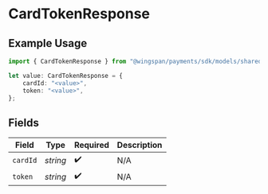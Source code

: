 # CardTokenResponse

## Example Usage

```typescript
import { CardTokenResponse } from "@wingspan/payments/sdk/models/shared";

let value: CardTokenResponse = {
    cardId: "<value>",
    token: "<value>",
};
```

## Fields

| Field              | Type               | Required           | Description        |
| ------------------ | ------------------ | ------------------ | ------------------ |
| `cardId`           | *string*           | :heavy_check_mark: | N/A                |
| `token`            | *string*           | :heavy_check_mark: | N/A                |